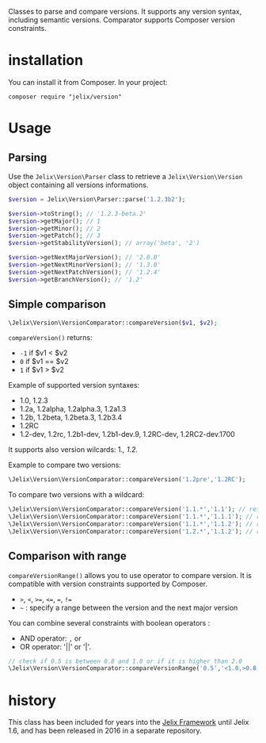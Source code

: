 Classes to parse and compare versions. It supports any version syntax, including
semantic versions. Comparator supports Composer version constraints.

# installation

You can install it from Composer. In your project:

```
composer require "jelix/version"
```

# Usage

## Parsing

Use the `Jelix\Version\Parser` class to retrieve a `Jelix\Version\Version` object
containing all versions informations.

```php
$version = Jelix\Version\Parser::parse('1.2.3b2');

$version->toString(); // '1.2.3-beta.2'
$version->getMajor(); // 1
$version->getMinor(); // 2
$version->getPatch(); // 3
$version->getStabilityVersion(); // array('beta', '2')

$version->getNextMajorVersion(); // '2.0.0'
$version->getNextMinorVersion(); // '1.3.0'
$version->getNextPatchVersion(); // '1.2.4'
$version->getBranchVersion(); // '1.2'
```

## Simple comparison


```php
\Jelix\Version\VersionComparator::compareVersion($v1, $v2);
```

`compareVersion()` returns:

- `-1` if $v1 < $v2
- `0` if $v1 == $v2
- `1` if $v1 > $v2


Example of supported version syntaxes:

- 1.0, 1.2.3
- 1.2a, 1.2alpha, 1.2alpha.3, 1.2a1.3
- 1.2b, 1.2beta, 1.2beta.3, 1.2b3.4
- 1.2RC
- 1.2-dev, 1.2rc, 1.2b1-dev, 1.2b1-dev.9, 1.2RC-dev, 1.2RC2-dev.1700


It supports also version wilcards: 1.*, 1.2.*

Example to compare two versions:

```php
\Jelix\Version\VersionComparator::compareVersion('1.2pre','1.2RC');
```

To compare two versions with a wildcard:

```php
\Jelix\Version\VersionComparator::compareVersion('1.1.*','1.1'); // returns 0 
\Jelix\Version\VersionComparator::compareVersion('1.1.*','1.1.1'); // returns 0
\Jelix\Version\VersionComparator::compareVersion('1.1.*','1.1.2'); // returns 0
\Jelix\Version\VersionComparator::compareVersion('1.2.*','1.1.2'); // returns 1
```


## Comparison with range

`compareVersionRange()` allows you to use operator to compare version. It
is compatible with version constraints supported by Composer.

- `>`, `<`, `>=`, `<=`, `=`, `!=`
- `~` : specify a range between the version and the next major version

You can combine several constraints with boolean operators :

- AND operator: `,` or ` `
- OR operator: '||' or '|'.


```php
// check if 0.5 is between 0.8 and 1.0 or if it is higher than 2.0
\Jelix\Version\VersionComparator::compareVersionRange('0.5','<1.0,>0.8|>2.0');
```


# history

This class has been included for years into the [Jelix Framework](http://jelix.org)
until Jelix 1.6, and has been released in 2016 in a separate repository.

